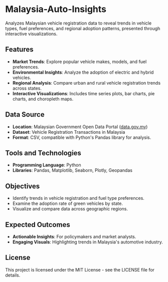 # Malaysia-Auto-Insights

Analyzes Malaysian vehicle registration data to reveal trends in vehicle types, fuel preferences, and regional adoption patterns, presented through interactive visualizations.

## Features
- **Market Trends**: Explore popular vehicle makes, models, and fuel preferences.
- **Environmental Insights**: Analyze the adoption of electric and hybrid vehicles.
- **Regional Analysis**: Compare urban and rural vehicle registration trends across states.
- **Interactive Visualizations**: Includes time series plots, bar charts, pie charts, and choropleth maps.

## Data Source
- **Location**: Malaysian Government Open Data Portal ([data.gov.my](https://data.gov.my/data-catalogue/registration_transactions_car))
- **Dataset**: Vehicle Registration Transactions in Malaysia
- **Format**: CSV, compatible with Python's Pandas library for analysis.

## Tools and Technologies
- **Programming Language**: Python
- **Libraries**: Pandas, Matplotlib, Seaborn, Plotly, Geopandas

## Objectives
- Identify trends in vehicle registration and fuel type preferences.
- Examine the adoption rate of green vehicles by state.
- Visualize and compare data across geographic regions.


## Expected Outcomes
- **Actionable Insights**: For policymakers and market analysts.
- **Engaging Visuals**: Highlighting trends in Malaysia's automotive industry.

## License
This project is licensed under the MIT License - see the LICENSE file for details.

